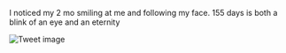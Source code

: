 I noticed my 2 mo smiling at me and following my face. 155 days is both a blink of an eye and an eternity


![Tweet image](/assets/crosspoast/Gqb-bmfX0AAnnHk.jpg)

